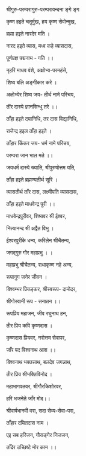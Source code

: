 श्रीगुरु-परम्परागुरु-परम्परावन्दना
ङ्गे ङ्ग

कृष्ण हइते चतुर्मुख, हय कृष्ण सेवोन्मुख, 

ब्रह्मा हइते नारदेर मति । 

नारद हइते व्यास, मध्व कहे व्यासदास, 

पूर्णप्रज्ञ पद्मनाभ - गति ।।

नृहरि माधव वंशे, अक्षोभ्य-परमहंसे, 

शिष्य बलि अङ्गीकार करे ।

अक्षोभ्येर शिष्य जय- तीर्थ नामे परिचय, 

ता‌ॅंर दास्ये ज्ञानसिन्धु तरे ।। 

ताँहा हइते दयानिधि, तर दास विद्यानिधि,

राजेन्द्र हइल ताँहा हइते । 

ताँहार किंकर जय- धर्म नामे परिचय, 

परम्परा जान भाल मते ।।

जयधर्म दास्ये ख्याति, श्रीपुरुषोत्तम यति, 

ताँहा हइते ब्रह्मण्यतीर्थ सूरि ।

व्यासतीर्थ ताँर दास, लक्ष्मीपति व्यासदास, 

ताँहा हइते माधवेन्द्र पुरी ।।

माधवेन्द्रपुरीवर, शिष्यवर श्री ईश्वर,

नित्यानन्द श्री अद्वैत विभु ।

ईश्वरपुरीके धन्य, करिलेन श्रीचैतन्य,

जगद्गुरु गौर महाप्रभु । । 

महाप्रभु श्रीचैतन्य, राधाकृष्ण नहे अन्य, 

रूपानुग जनेर जीवन ।

विश्वम्भर प्रियङ्कर, श्रीस्वरूप- दामोदर,

श्रीगोस्वामी रूप - सनातन ।।

रूपप्रिय महाजन, जीव रघुनाथ हन,

ताॅ॑र प्रिय कवि कृष्णदास ।

कृष्णदास प्रियवर, नरोत्तम सेवापर,

जाँर पद विश्वनाथ आश ।। 

विश्वनाथ भक्तसाथ, बलदेव जगन्नाथ,

ताॅ॑र प्रिय श्रीभक्तिविनोद ।

महाभागवतवर, श्रीगौरकिशोरवर,

हरि भजनेते जाँर मोद।।

श्रीवार्षभानवी वरा, सदा सेव्य-सेवा-परा,

ताँहार दयितदास नाम ।

एइ सब हरिजन, गौराङ्गेर निजजन,

ताँदेर उच्छिष्टे मोर काम ।।